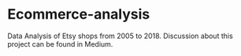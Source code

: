 # Ecommerce-analysis
Data Analysis of Etsy shops from 2005 to 2018. 
Discussion about this project can be found in Medium.
